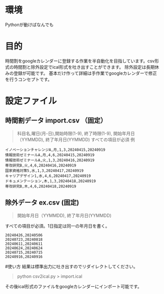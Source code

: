 # 環境
Pythonが動けばなんでも

# 目的
時間割をgoogleカレンダーに登録する作業を半自動化を目指しています。csv形式の時間割と除外設定でical形式を吐き出すことができます。
除外設定は長期休みの登録が可能です。
基本だけ作って詳細は手作業でgoogleカレンダーで修正を行うコンセプトです。

# 設定ファイル
## 時間割データ import.csv （固定）
>科目名,曜日(月-日),開始時限(1-9), 終了時限(1-9), 開始年月日（YYMMDD), 終了年月日(YYMMDD)
すべての項目が必須
例
```
イノベーションチャレンジA,月,1,3,20240415,20240919
情報技術ゼミナールA,月,4,6,20240415,20240919
情報技術ゼミナールA,火,1,3,20240416,20240919
専攻研究B,火,4,6,20240416,20240919
国家資格対策5,水,1,3,20240417,20240919
キャリアデザイン1,水,4,6,20240417,20240919
ドキュメンテーション,木,1,3,20240418,20240919
専攻研究B,木,4,6,20240418,20240919
```

## 除外データ ex.csv (固定)
> 開始年月日（YYMMDD), 終了年月日(YYMMDD)

すべての項目が必須。1日指定は同一の年月日を書く。
```
20240426,20240506
20240723,20240818
20240611,20240611
20240624,20240624
20240715,20240715
20240916,20240916
```

#使い方
結果は標準出力に吐き出すのでリダイレクトしてください。
> python csv2ical.py > import.ical

その後ical形式のファイルをgoogleカレンダーにインポート可能です。

